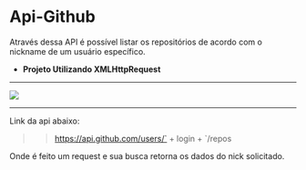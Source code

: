 # Api-Github

Através dessa API é possível listar os repositórios de acordo com o nickname de um usuário específico. 

* __Projeto Utilizando XMLHttpRequest__

<hr> 


<img src="https://i0.wp.com/www.globalemancipation.ngo/wp-content/uploads/2017/09/github-logo.png?fit=2000%2C665&ssl=1" />
<hr> 

Link da api abaixo: <br/> 

>> https://api.github.com/users/` + login + `/repos <br/> 

Onde é feito um request e sua busca retorna os dados do nick solicitado. 


